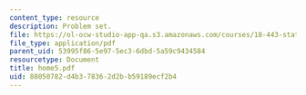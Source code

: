```yaml
---
content_type: resource
description: Problem set.
file: https://ol-ocw-studio-app-qa.s3.amazonaws.com/courses/18-443-statistics-for-applications-fall-2003/88050782d4b378362d2bb59189ecf2b4_home5.pdf
file_type: application/pdf
parent_uid: 53995f86-5e97-5ec3-6dbd-5a59c9434584
resourcetype: Document
title: home5.pdf
uid: 88050782-d4b3-7836-2d2b-b59189ecf2b4
---
```

